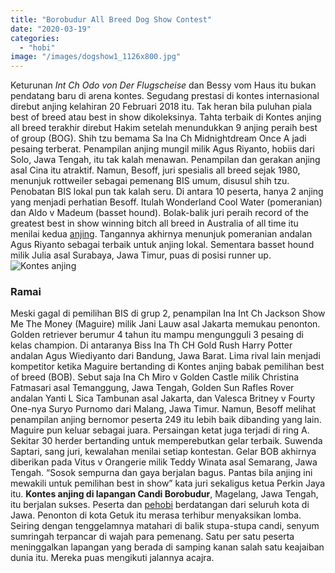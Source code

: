 ```yaml
---
title: "Borobudur All Breed Dog Show Contest"
date: "2020-03-19"
categories: 
  - "hobi"
image: "/images/dogshow1_1126x800.jpg"
---
```


Keturunan _Int Ch Odo von Der Flugscheise_ dan Bessy vom Haus itu bukan pendatang baru di arena kontes. Segudang prestasi di kontes internasional direbut anjing kelahiran 20 Februari 2018 itu. Tak heran bila puluhan piala best of breed atau best in show dikoleksinya. Tahta terbaik di Kontes anjing all breed terakhir direbut Hakim setelah menundukkan 9 anjing peraih best of group (BOG). Shih tzu bemama Sa Ina Ch Midnightdream Once A jadi pesaing terberat. Penampilan anjing mungil milik Agus Riyanto, hobiis dari Solo, Jawa Tengah, itu tak kalah menawan. Penampilan dan gerakan anjing asal Cina itu atraktif. Namun, Besoff, juri spesialis all breed sejak 1980, menunjuk rottweiler sebagai pemenang BIS umum, disusul shih tzu. Penobatan BIS lokal pun tak kalah seru. Di antara 10 peserta, hanya 2 anjing yang menjadi perhatian Besoff. Itulah Wonderland Cool Water (pomeranian) dan Aldo v Madeum (basset hound). Bolak-balik juri peraih record of the greatest best in show winning bitch all breed in Australia of all time itu menilai kedua [anjing](http://localhost/mitra/topik/anjing-hias). Tangannya akhirnya menunjuk pomeranian andalan Agus Riyanto sebagai terbaik untuk anjing lokal. Sementara basset hound milik Julia asal Surabaya, Jawa Timur, puas di posisi runner up. ![Kontes anjing](/images/dogshow_689x800-370x250.jpg)

### Ramai

Meski gagal di pemilihan BIS di grup 2, penampilan Ina Int Ch Jackson Show Me The Money (Maguire) milik Jani Lauw asal Jakarta memukau penonton. Golden retriever berumur 4 tahun itu mampu mengungguli 3 pesaing di kelas champion. Di antaranya Biss Ina Th CH Gold Rush Harry Potter andalan Agus Wiediyanto dari Bandung, Jawa Barat. Lima rival lain menjadi kompetitor ketika Maguire bertanding di Kontes anjing babak pemilihan best of breed (BOB). Sebut saja Ina Ch Miro v Golden Castle milik Christina Fatmasari asal Temanggung, Jawa Tengah, Golden Sun Rafles Rover andalan Yanti L Sica Tambunan asal Jakarta, dan Valesca Britney v Fourty One-nya Suryo Purnomo dari Malang, Jawa Timur. Namun, Besoff melihat penampilan anjing bernomor peserta 249 itu lebih baik dibanding yang lain. Maguire pun keluar sebagai juara. Persaingan ketat juga terjadi di ring A. Sekitar 30 herder bertanding untuk memperebutkan gelar terbaik. Suwenda Saptari, sang juri, kewalahan menilai setiap kontestan. Gelar BOB akhirnya diberikan pada Vitus v Orangerie milik Teddy Winata asal Semarang, Jawa Tengah. “Sosok sempurna dan gaya berjalan bagus. Pantas bila anjing ini mewakili untuk pemilihan best in show” kata juri sekaligus ketua Perkin Jaya itu. **Kontes anjing di lapangan Candi Borobudur**, Magelang, Jawa Tengah, itu berjalan sukses. Peserta dan [pehobi](http://localhost/mitra/hobi) berdatangan dari seluruh kota di Jawa. Penonton di kota Getuk itu merasa terhibur menyaksikan lomba. Seiring dengan tenggelamnya matahari di balik stupa-stupa candi, senyum sumringah terpancar di wajah para pemenang. Satu per satu peserta meninggalkan lapangan yang berada di samping kanan salah satu keajaiban dunia itu. Mereka puas mengikuti jalannya acajra.
